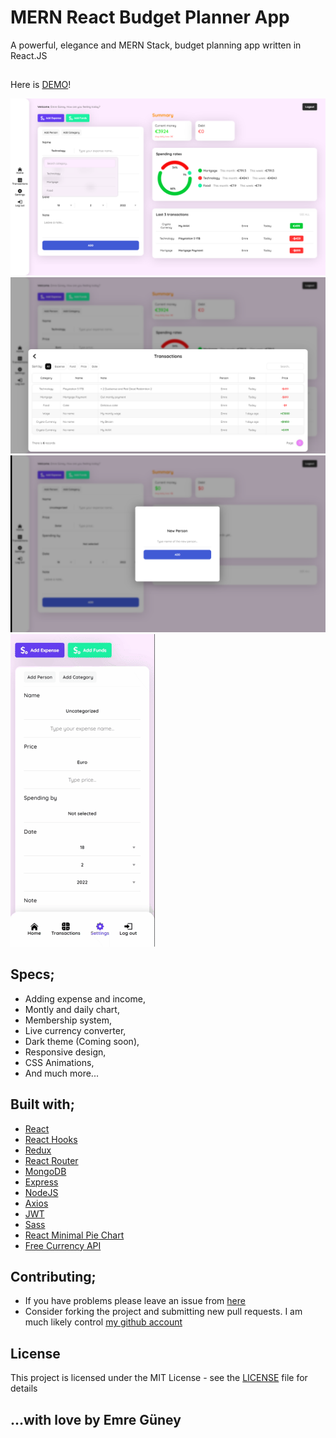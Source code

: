 # MERN React Budget Planner App

A powerful, elegance and MERN Stack, budget planning app written in React.JS

## 
Here is [DEMO](https://mern-react-budget-planner-app.netlify.app/)!

![App Mainpage](assets/MAINPAGE.png)
![App Transactions](assets/TRANSACTIONS.png)
![App NewModal](assets/NEWMODAL.png)
![App Mobil](assets/MOBIL.gif)

## Specs;

- Adding expense and income,
- Montly and daily chart,
- Membership system,
- Live currency converter,
- Dark theme (Coming soon),
- Responsive design,
- CSS Animations,
- And much more...

## Built with;

- [React](https://tr.reactjs.org/)
- [React Hooks](https://reactjs.org/docs/hooks-intro.html)
- [Redux](https://redux.js.org/)
- [React Router](https://reactrouter.com/)
- [MongoDB](https://mongodb.com/)
- [Express](https://expressjs.com/)
- [NodeJS](https://nodejs.org/)
- [Axios](https://axios-http.com/)
- [JWT](https://jwt.io/)
- [Sass](https://sass-lang.com/)
- [React Minimal Pie Chart](https://github.com/toomuchdesign/react-minimal-pie-chart/)
- [Free Currency API](https://freecurrencyapi.net/)

## Contributing;

- If you have problems please leave an issue from [here](https://github.com/eeguney/mern-react-budget-planner-app/issues/)
- Consider forking the project and submitting new pull requests. I am much likely control [my github account](https://github.com/eeguney/)

## License

This project is licensed under the MIT License - see the [LICENSE](LICENSE) file for details

## ...with love by Emre Güney
